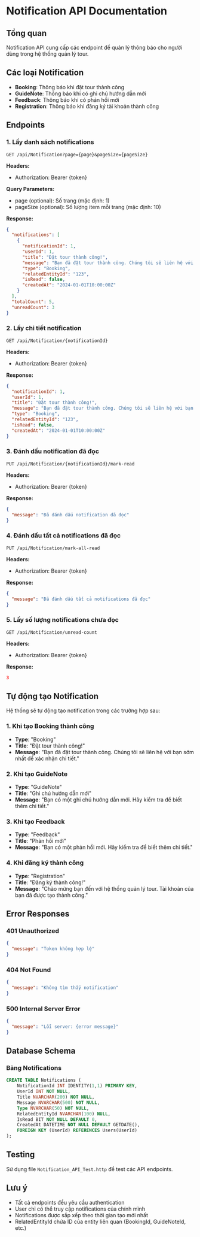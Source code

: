 # Notification API Documentation

## Tổng quan
Notification API cung cấp các endpoint để quản lý thông báo cho người dùng trong hệ thống quản lý tour.

## Các loại Notification
- **Booking**: Thông báo khi đặt tour thành công
- **GuideNote**: Thông báo khi có ghi chú hướng dẫn mới
- **Feedback**: Thông báo khi có phản hồi mới
- **Registration**: Thông báo khi đăng ký tài khoản thành công

## Endpoints

### 1. Lấy danh sách notifications
```
GET /api/Notification?page={page}&pageSize={pageSize}
```

**Headers:**
- Authorization: Bearer {token}

**Query Parameters:**
- page (optional): Số trang (mặc định: 1)
- pageSize (optional): Số lượng item mỗi trang (mặc định: 10)

**Response:**
```json
{
  "notifications": [
    {
      "notificationId": 1,
      "userId": 1,
      "title": "Đặt tour thành công!",
      "message": "Bạn đã đặt tour thành công. Chúng tôi sẽ liên hệ với bạn sớm nhất để xác nhận chi tiết.",
      "type": "Booking",
      "relatedEntityId": "123",
      "isRead": false,
      "createdAt": "2024-01-01T10:00:00Z"
    }
  ],
  "totalCount": 5,
  "unreadCount": 3
}
```

### 2. Lấy chi tiết notification
```
GET /api/Notification/{notificationId}
```

**Headers:**
- Authorization: Bearer {token}

**Response:**
```json
{
  "notificationId": 1,
  "userId": 1,
  "title": "Đặt tour thành công!",
  "message": "Bạn đã đặt tour thành công. Chúng tôi sẽ liên hệ với bạn sớm nhất để xác nhận chi tiết.",
  "type": "Booking",
  "relatedEntityId": "123",
  "isRead": false,
  "createdAt": "2024-01-01T10:00:00Z"
}
```

### 3. Đánh dấu notification đã đọc
```
PUT /api/Notification/{notificationId}/mark-read
```

**Headers:**
- Authorization: Bearer {token}

**Response:**
```json
{
  "message": "Đã đánh dấu notification đã đọc"
}
```

### 4. Đánh dấu tất cả notifications đã đọc
```
PUT /api/Notification/mark-all-read
```

**Headers:**
- Authorization: Bearer {token}

**Response:**
```json
{
  "message": "Đã đánh dấu tất cả notifications đã đọc"
}
```

### 5. Lấy số lượng notifications chưa đọc
```
GET /api/Notification/unread-count
```

**Headers:**
- Authorization: Bearer {token}

**Response:**
```json
3
```

## Tự động tạo Notification

Hệ thống sẽ tự động tạo notification trong các trường hợp sau:

### 1. Khi tạo Booking thành công
- **Type**: "Booking"
- **Title**: "Đặt tour thành công!"
- **Message**: "Bạn đã đặt tour thành công. Chúng tôi sẽ liên hệ với bạn sớm nhất để xác nhận chi tiết."

### 2. Khi tạo GuideNote
- **Type**: "GuideNote"
- **Title**: "Ghi chú hướng dẫn mới"
- **Message**: "Bạn có một ghi chú hướng dẫn mới. Hãy kiểm tra để biết thêm chi tiết."

### 3. Khi tạo Feedback
- **Type**: "Feedback"
- **Title**: "Phản hồi mới"
- **Message**: "Bạn có một phản hồi mới. Hãy kiểm tra để biết thêm chi tiết."

### 4. Khi đăng ký thành công
- **Type**: "Registration"
- **Title**: "Đăng ký thành công!"
- **Message**: "Chào mừng bạn đến với hệ thống quản lý tour. Tài khoản của bạn đã được tạo thành công."

## Error Responses

### 401 Unauthorized
```json
{
  "message": "Token không hợp lệ"
}
```

### 404 Not Found
```json
{
  "message": "Không tìm thấy notification"
}
```

### 500 Internal Server Error
```json
{
  "message": "Lỗi server: {error message}"
}
```

## Database Schema

### Bảng Notifications
```sql
CREATE TABLE Notifications (
    NotificationId INT IDENTITY(1,1) PRIMARY KEY,
    UserId INT NOT NULL,
    Title NVARCHAR(200) NOT NULL,
    Message NVARCHAR(500) NOT NULL,
    Type NVARCHAR(50) NOT NULL,
    RelatedEntityId NVARCHAR(100) NULL,
    IsRead BIT NOT NULL DEFAULT 0,
    CreatedAt DATETIME NOT NULL DEFAULT GETDATE(),
    FOREIGN KEY (UserId) REFERENCES Users(UserId)
);
```

## Testing

Sử dụng file `Notification_API_Test.http` để test các API endpoints.

## Lưu ý
- Tất cả endpoints đều yêu cầu authentication
- User chỉ có thể truy cập notifications của chính mình
- Notifications được sắp xếp theo thời gian tạo mới nhất
- RelatedEntityId chứa ID của entity liên quan (BookingId, GuideNoteId, etc.) 